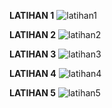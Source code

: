 **LATIHAN 1** 
![latihan1](photo_6285300337363498753_y.jpg)

**LATIHAN 2**
![latihan2](https://drive.google.com/file/d/10rzQpGAsOIk4-DSrLgYDmrKXwlIi0fpF/view?usp=drive_link)

**LATIHAN 3**
![latihan3](https://drive.google.com/file/d/1T2lmRSum_UIJoNL7v04DAzBtYY3Dye5o/view?usp=drive_link)

**LATIHAN 4**
![latihan4](https://drive.google.com/file/d/191FFRVwfGCPz97hm4HiZypWEroAK3WtI/view?usp=drive_link)

**LATIHAN 5**
![latihan5](https://drive.google.com/file/d/11ts18ZYHDQSi9XlXiO-l_E-yg6m7FxhS/view?usp=drive_link)
